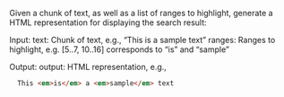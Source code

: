 
Given a chunk of text, as well as a list of ranges to highlight, generate a HTML representation for displaying the search result:

Input:
text: Chunk of text, e.g., “This is a sample text”
ranges: Ranges to highlight, e.g. [5..7, 10..16] corresponds to “is” and “sample”

Output:
output: HTML representation, e.g., 
```html
  This <em>is</em> a <em>sample</em> text
```
